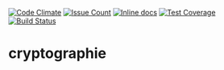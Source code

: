 [![Code Climate](https://codeclimate.com/github/batebates/cryptologie/badges/gpa.svg)](https://codeclimate.com/github/batebates/cryptologie)
[![Issue Count](https://codeclimate.com/github/batebates/cryptologie/badges/issue_count.svg)](https://codeclimate.com/github/batebates/cryptologie)
[![Inline docs](http://inch-ci.org/github/batebates/cryptologie.svg?branch=master)](http://inch-ci.org/github/batebates/cryptologie)
[![Test Coverage](https://codeclimate.com/github/batebates/cryptologie/badges/coverage.svg)](https://codeclimate.com/github/batebates/cryptologie/coverage)
[![Build Status](https://travis-ci.org/batebates/cryptologie.svg)](https://travis-ci.org/batebates/cryptologie)

# cryptographie
